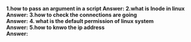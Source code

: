 
**1.how to pass an argument in a script 
Answer:** 
**2.what is Inode in linux 
Answer:** 
**3.how to check the connections are going  
Answer:** 
**4. what is the default permission of linux system  
Answer:** 
**5.how to knwo the ip address  
Answer:** 
